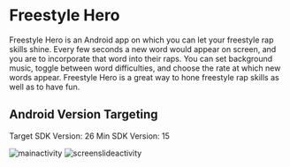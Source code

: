 # Freestyle Hero

Freestyle Hero is an Android app on which you can let your freestyle rap skills shine. Every few seconds a new word would appear on screen, and you are to incorporate that word into their raps. You can set background music, toggle between word difficulties, and choose the rate at which new words appear. Freestyle Hero is a great way to hone freestyle rap skills as well as to have fun. 

## Android Version Targeting

Target SDK Version: 26
Min SDK Version: 15

![mainactivity](https://user-images.githubusercontent.com/20190194/30508996-68c3e1ce-9a72-11e7-9fbc-2980cd2b3f3a.png)
![screenslideactivity](https://user-images.githubusercontent.com/20190194/30508993-64a38d2e-9a72-11e7-9007-102ae7734107.png)

